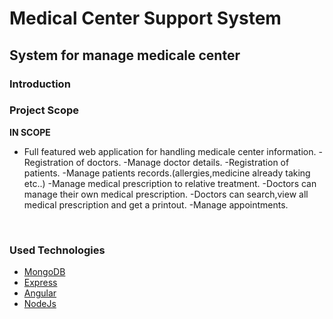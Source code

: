 # Medical Center Support System


## System for manage medicale center

### Introduction

### Project Scope

**IN SCOPE**
- Full featured web application for handling medicale center information.
  -Registration of doctors.
  -Manage doctor details.
  -Registration of patients.
  -Manage patients records.(allergies,medicine already taking etc..)
  -Manage medical prescription to relative treatment.
  -Doctors can manage their own medical prescription.
  -Doctors can search,view all medical prescription and get a printout.
  -Manage appointments.


<br>

### Used Technologies

- [MongoDB](https://www.mongodb.com/)
- [Express](https://expressjs.com/)
- [Angular](https://angular.io/)
- [NodeJs](https://nodejs.org/en/)


<br>
